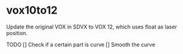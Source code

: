 # vox10to12

Update the original VOX in SDVX to VOX 12, which uses float as laser position.

TODO
[] Check if a certain part is curve
[] Smooth the curve 
